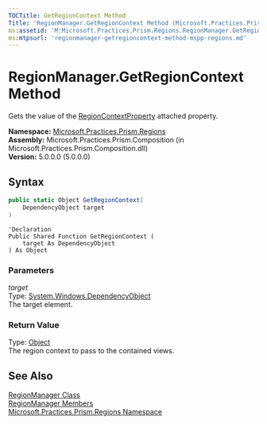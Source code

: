 ```yaml
---
TOCTitle: GetRegionContext Method
Title: 'RegionManager.GetRegionContext Method (Microsoft.Practices.Prism.Regions)'
ms:assetid: 'M:Microsoft.Practices.Prism.Regions.RegionManager.GetRegionContext(System.Windows.DependencyObject)'
ms:mtpsurl: 'regionmanager-getregioncontext-method-mspp-regions.md'
---
```

# RegionManager.GetRegionContext Method

Gets the value of the [RegionContextProperty](/patterns-practices/reference/regionmanager-regioncontextproperty-field-mspp-regions) attached property.

**Namespace:** [Microsoft.Practices.Prism.Regions](/patterns-practices/reference/mspp-regions-namespace)  
**Assembly:** Microsoft.Practices.Prism.Composition (in Microsoft.Practices.Prism.Composition.dll)<br/>
**Version:** 5.0.0.0 (5.0.0.0)

## Syntax
```C#
public static Object GetRegionContext(
	DependencyObject target
)
```

```VB
'Declaration
Public Shared Function GetRegionContext ( 
	target As DependencyObject
) As Object
```

### Parameters

*target*  
Type: [System.Windows.DependencyObject](http://msdn.microsoft.com/en-us/library/ms589309)  
The target element.

### Return Value

Type: [Object](http://msdn.microsoft.com/en-us/library/e5kfa45b)  
The region context to pass to the contained views.

## See Also

[RegionManager Class](/patterns-practices/reference/regionmanager-class-mspp-regions)  
[RegionManager Members](/patterns-practices/reference/regionmanager-members-mspp-regions)  
[Microsoft.Practices.Prism.Regions Namespace](/patterns-practices/reference/mspp-regions-namespace)<br/>

